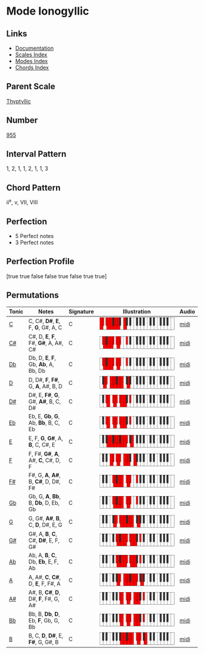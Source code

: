 # Mode Ionogyllic

## Links

- [Documentation](README.md)
- [Scales Index](Scales.md)
- [Modes Index](Modes.md)
- [Chords Index](Chords.md)

## Parent Scale

[Thyptyllic](ScaleThyptyllic.md)

## Number

[955](https://ianring.com/musictheory/scales/955)

## Interval Pattern

1, 2, 1, 1, 2, 1, 1, 3

## Chord Pattern

ii⁰, v, VII, VIII

## Perfection

- 5 Perfect notes
- 3 Perfect notes

## Perfection Profile

[true true false false true false true true]

## Permutations

| Tonic | Notes | Signature | Illustration | Audio |
|-------|-------|-----------|--------------|-------|
| [C](ModeCNaturalIonogyllic.md) | C, C#, **D#**, **E**, F, **G**, G#, A, C | C | ![CNaturalIonogyllic](ModeCNaturalIonogyllic.png) | [midi](https://github.com/edipermadi/music/blob/main/docs/ModeCNaturalIonogyllic.mid?raw=true) |
| [C#](ModeCSharpIonogyllic.md) | C#, D, **E**, **F**, F#, **G#**, A, A#, C# | C | ![CSharpIonogyllic](ModeCSharpIonogyllic.png) | [midi](https://github.com/edipermadi/music/blob/main/docs/ModeCSharpIonogyllic.mid?raw=true) |
| [Db](ModeDFlatIonogyllic.md) | Db, D, **E**, **F**, Gb, **Ab**, A, Bb, Db | C | ![DFlatIonogyllic](ModeDFlatIonogyllic.png) | [midi](https://github.com/edipermadi/music/blob/main/docs/ModeDFlatIonogyllic.mid?raw=true) |
| [D](ModeDNaturalIonogyllic.md) | D, D#, **F**, **F#**, G, **A**, A#, B, D | C | ![DNaturalIonogyllic](ModeDNaturalIonogyllic.png) | [midi](https://github.com/edipermadi/music/blob/main/docs/ModeDNaturalIonogyllic.mid?raw=true) |
| [D#](ModeDSharpIonogyllic.md) | D#, E, **F#**, **G**, G#, **A#**, B, C, D# | C | ![DSharpIonogyllic](ModeDSharpIonogyllic.png) | [midi](https://github.com/edipermadi/music/blob/main/docs/ModeDSharpIonogyllic.mid?raw=true) |
| [Eb](ModeEFlatIonogyllic.md) | Eb, E, **Gb**, **G**, Ab, **Bb**, B, C, Eb | C | ![EFlatIonogyllic](ModeEFlatIonogyllic.png) | [midi](https://github.com/edipermadi/music/blob/main/docs/ModeEFlatIonogyllic.mid?raw=true) |
| [E](ModeENaturalIonogyllic.md) | E, F, **G**, **G#**, A, **B**, C, C#, E | C | ![ENaturalIonogyllic](ModeENaturalIonogyllic.png) | [midi](https://github.com/edipermadi/music/blob/main/docs/ModeENaturalIonogyllic.mid?raw=true) |
| [F](ModeFNaturalIonogyllic.md) | F, F#, **G#**, **A**, A#, **C**, C#, D, F | C | ![FNaturalIonogyllic](ModeFNaturalIonogyllic.png) | [midi](https://github.com/edipermadi/music/blob/main/docs/ModeFNaturalIonogyllic.mid?raw=true) |
| [F#](ModeFSharpIonogyllic.md) | F#, G, **A**, **A#**, B, **C#**, D, D#, F# | C | ![FSharpIonogyllic](ModeFSharpIonogyllic.png) | [midi](https://github.com/edipermadi/music/blob/main/docs/ModeFSharpIonogyllic.mid?raw=true) |
| [Gb](ModeGFlatIonogyllic.md) | Gb, G, **A**, **Bb**, B, **Db**, D, Eb, Gb | C | ![GFlatIonogyllic](ModeGFlatIonogyllic.png) | [midi](https://github.com/edipermadi/music/blob/main/docs/ModeGFlatIonogyllic.mid?raw=true) |
| [G](ModeGNaturalIonogyllic.md) | G, G#, **A#**, **B**, C, **D**, D#, E, G | C | ![GNaturalIonogyllic](ModeGNaturalIonogyllic.png) | [midi](https://github.com/edipermadi/music/blob/main/docs/ModeGNaturalIonogyllic.mid?raw=true) |
| [G#](ModeGSharpIonogyllic.md) | G#, A, **B**, **C**, C#, **D#**, E, F, G# | C | ![GSharpIonogyllic](ModeGSharpIonogyllic.png) | [midi](https://github.com/edipermadi/music/blob/main/docs/ModeGSharpIonogyllic.mid?raw=true) |
| [Ab](ModeAFlatIonogyllic.md) | Ab, A, **B**, **C**, Db, **Eb**, E, F, Ab | C | ![AFlatIonogyllic](ModeAFlatIonogyllic.png) | [midi](https://github.com/edipermadi/music/blob/main/docs/ModeAFlatIonogyllic.mid?raw=true) |
| [A](ModeANaturalIonogyllic.md) | A, A#, **C**, **C#**, D, **E**, F, F#, A | C | ![ANaturalIonogyllic](ModeANaturalIonogyllic.png) | [midi](https://github.com/edipermadi/music/blob/main/docs/ModeANaturalIonogyllic.mid?raw=true) |
| [A#](ModeASharpIonogyllic.md) | A#, B, **C#**, **D**, D#, **F**, F#, G, A# | C | ![ASharpIonogyllic](ModeASharpIonogyllic.png) | [midi](https://github.com/edipermadi/music/blob/main/docs/ModeASharpIonogyllic.mid?raw=true) |
| [Bb](ModeBFlatIonogyllic.md) | Bb, B, **Db**, **D**, Eb, **F**, Gb, G, Bb | C | ![BFlatIonogyllic](ModeBFlatIonogyllic.png) | [midi](https://github.com/edipermadi/music/blob/main/docs/ModeBFlatIonogyllic.mid?raw=true) |
| [B](ModeBNaturalIonogyllic.md) | B, C, **D**, **D#**, E, **F#**, G, G#, B | C | ![BNaturalIonogyllic](ModeBNaturalIonogyllic.png) | [midi](https://github.com/edipermadi/music/blob/main/docs/ModeBNaturalIonogyllic.mid?raw=true) |
